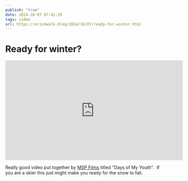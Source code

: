 ```yaml
---
publish: "true"
date: 2014-10-07 07:41:29
tags: video
url: https://ericmwalk.blog/2014/10/07/ready-for-winter.html
---
```


# Ready for winter?

<iframe width="560" height="315" src="https://www.youtube.com/embed/W-QbHRVOfcM" title="YouTube video player" frameborder="0" allow="accelerometer; autoplay; clipboard-write; encrypted-media; gyroscope; picture-in-picture" allowfullscreen></iframe>

Really good video put together by <a href="http://mspfilms.com/">MSP Films</a> titled "Days of My Youth".  If you are a skier this just might make you ready for the snow to fall.
